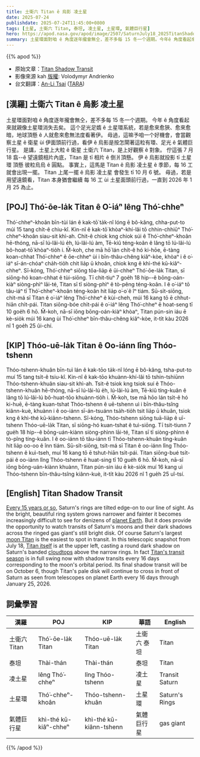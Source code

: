```yaml
---
title: 土衛六 Titan ê 烏影 凌土星
date: 2025-07-24
publishdate: 2025-07-24T11:45:00+0800
tags: [土星, 土衛六 Titan, 泰坦, 凌土星, 土星環, 氣體巨行星]
hero: https://apod.nasa.gov/apod/image/2507/SaturnJuly18_2025TitanShadowTransit1024.png
summary: 土星環面對咱 ê 角度逐年攏會無仝，差不多每 15 冬一个週期。今年ê 角度看起來就親像土星環消失去矣。
---
```


{{% apod %}}

- 原始文章：[Titan Shadow Transit](https://apod.nasa.gov/apod/ap250724.html)
- 影像來源 kah [版權][Copyright]: Volodymyr Andrienko
- 台文翻譯：[An-Li Tsai][An-Li Tsai] ([TARA][TARA])


## [漢羅] 土衛六 Titan ê 烏影 凌土星
土星環面對咱 ê 角度逐年攏會無仝，差不多每 15 冬一个週期。
今年 ê 角度看起來就親像土星環消失去矣。
這个足光足媠 ê 土星環系統，若是愈來愈狹、愈來愈暗，地球頂懸 ê 人就愈來愈無法度看著伊。
毋過，這嘛予咱一个好機會，會當觀察土星 ê 衛星 ùi 伊面頭前行過，看伊 ê 烏影是按怎閘著這粒有環、足光 ê 氣體巨行星。
是講，土星上大粒 ê 衛星 土衛六 Titan，是上好觀察 ê 對象。
佇這張 7 月 18 翕--ê 望遠鏡相片內底，Titan 是 tī 相片 ê 倒爿頂懸。
伊 ê 烏影就投影 tī 土星環 頂懸 彼粒烏烏 ê 圓點。
事實上，這馬是 Titan ê 烏影 凌土星 ê 季節，每 16 工就會出現一擺。
Titan 上尾一擺 ê 烏影 凌土星 會發生 tī 10 月 6 號。
毋過，若是用望遠鏡看，Titan 本身猶會繼續 每 16 工 ùi 土星面頭前行過，一直到 2026 年 1 月 25 為止。


<!--
## [中文] 土衛六陰影凌日
大約每15年，土星環就會側向傾斜，遮擋我們的視線。
隨著明亮美麗的土星環系統變得越來越窄、越來越暗，地球上的居民越來越難以看到它。
但這確實提供了觀察土星衛星凌日的機會，以及它們的陰影籠罩著這顆帶環氣態巨行星依然明亮的圓盤。
當然，土星最大的衛星土衛六是凌日中最容易觀測到的。
在這張7月18日的望遠鏡快照中，土衛六本身位於左上方，在土星狹窄環上方的帶狀雲層上投射出一個圓形的陰影。
事實上，土衛六的凌日季節現在正如火如荼地進行著，每16天就會出現一次陰影凌日，這與土衛六的軌道周期相對應。
土衛六最後一次陰影凌日將發生在 10 月 6 日，不過，從地球上的望遠鏡看，土衛六的暗淡圓盤將繼續每 16 天從土星前方穿過一次，直到 2026 年 1 月 25 日。

-->

## [POJ] Thó͘-ōe-la̍k Titan ê O͘-iáⁿ lêng Thó͘-chheⁿ
Thó͘-chheⁿ-khoân bīn-tùi lán ê kak-tō͘ ta̍k-nî lóng ē bô-kâng, chha-put-to múi 15 tang chi̍t-ê chiu-kî.
Kin-nî ê kak-tō͘ khòaⁿ-khí-lâi tō chhin-chhiūⁿ Thó͘-chheⁿ-khoân siau-sit khì-ah.
Chit-ê chiok kng chiok súi ê Thó͘-chheⁿ-khoân hē-thóng, nā-sī lú-lâi-lú e̍h, lú-lâi-lú àm, Tē-kiû téng-koân ê lâng tō lú-lâi-lú bô-hoat-tō͘ khòaⁿ-tio̍h i.
M̄-koh, che mā hō͘ lán chi̍t-ê hó ki-hōe, ē-tàng koan-chhat Thó͘-chheⁿ ê ōe-chheⁿ ùi i bīn-thâu-chêng kiâⁿ-kòe, khòaⁿ i ê o͘-iáⁿ sī-án-chóaⁿ cha̍h-tio̍h chit lia̍p ū khoân, chiok kng ê khì-thé kū-kiâⁿ-chheⁿ.
Sī-kóng, Thó͘-chheⁿ siōng tōa-lia̍p ê ūi-chheⁿ Thó͘-ōe-la̍k Titan, sī siōng-hó koan-chhat ê tùi-siōng.
Tī chit-tiuⁿ 7 goe̍h 18 hip--ê bōng-oán-kiàⁿ siòng-phìⁿ lāi-té, Titan sī tī siòng-phìⁿ ê tò-pêng téng-koân.
I ê o͘-iáⁿ tō tâu-iáⁿ tī Thó͘-chheⁿ-khoân téng-koân hit lia̍p o͘-o͘ ê îⁿ tiám.
Sū-si̍t-siōng, chit-má sī Titan ê o͘-iáⁿ lêng Thó͘-chheⁿ ê kùi-cheh, múi 16 kang tō ē chhut-hiān chi̍t-pái.
Titan siōng-bóe chi̍t-pái ê o͘-iáⁿ lêng Thó͘-chheⁿ ē hoat-seng tī 10 goe̍h 6 hō.
M̄-koh, nā-sī iōng bōng-oán-kiàⁿ khòaⁿ, Titan pún-sin iáu ē kè-sio̍k múi 16 kang ùi Thó͘-chheⁿ bīn-thâu-chêng kiâⁿ-kòe, it-ti̍t kàu 2026 nî 1 goe̍h 25 ûi-chí.

## [KIP] Thóo-uē-la̍k Titan ê Oo-iánn lîng Thóo-tshenn
Thóo-tshenn-khuân bīn-tuì lán ê kak-tōo ta̍k-nî lóng ē bô-kâng, tsha-put-to muí 15 tang tsi̍t-ê tsiu-kî.
Kin-nî ê kak-tōo khuànn-khí-lâi tō tshin-tshiūnn Thóo-tshenn-khuân siau-sit khì-ah.
Tsit-ê tsiok kng tsiok suí ê Thóo-tshenn-khuân hē-thóng, nā-sī lú-lâi-lú e̍h, lú-lâi-lú àm, Tē-kiû tíng-kuân ê lâng tō lú-lâi-lú bô-huat-tōo khuànn-tio̍h i.
M̄-koh, tse mā hōo lán tsi̍t-ê hó ki-huē, ē-tàng kuan-tshat Thóo-tshenn ê uē-tshenn uì i bīn-thâu-tsîng kiânn-kuè, khuànn i ê oo-iánn sī-án-tsuánn tsa̍h-tio̍h tsit lia̍p ū khuân, tsiok kng ê khì-thé kū-kiânn-tshenn.
Sī-kóng, Thóo-tshenn siōng tuā-lia̍p ê uī-tshenn Thóo-uē-la̍k Titan, sī siōng-hó kuan-tshat ê tuì-siōng.
Tī tsit-tiunn 7 gue̍h 18 hip--ê bōng-uán-kiànn siòng-phìnn lāi-té, Titan sī tī siòng-phìnn ê tò-pîng tíng-kuân.
I ê oo-iánn tō tâu-iánn tī Thóo-tshenn-khuân tíng-kuân hit lia̍p oo-oo ê înn tiám.
Sū-si̍t-siōng, tsit-má sī Titan ê oo-iánn lîng Thóo-tshenn ê kuì-tseh, muí 16 kang tō ē tshut-hiān tsi̍t-pái.
Titan siōng-bué tsi̍t-pái ê oo-iánn lîng Thóo-tshenn ē huat-sing tī 10 gue̍h 6 hō.
M̄-koh, nā-sī iōng bōng-uán-kiànn khuànn, Titan pún-sin iáu ē kè-sio̍k muí 16 kang uì Thóo-tshenn bīn-thâu-tsîng kiânn-kuè, it-ti̍t kàu 2026 nî 1 gue̍h 25 uî-tsí.

## [English] Titan Shadow Transit

[Every 15 years or so][Every_15_years_or_so],  Saturn's rings are tilted edge-on to our line of sight.
As the bright,  beautiful ring system grows narrower and fainter it becomes increasingly difficult to see for denizens of [planet Earth][planet_Earth].
But it does provide the opportunity to watch transits of Saturn's moons and their dark shadows across the ringed gas giant's still bright disk.
Of course Saturn's largest [moon Titan][moon_Titan] is the easiest to spot in transit.
In this telescopic snapshot from July 18,  [Titan itself][Titan_itself] is at the upper left,  casting a round dark shadow on Saturn's banded [cloudtops][cloudtops] above the narrow rings.
In fact [Titan's transit season][Titan_s_transit_season] is in full swing now with shadow transits every 16 days corresponding to the moon's orbital period.
Its final shadow transit will be on October 6,  though Titan's pale disk will continue to cross in front of Saturn as seen from telescopes on planet Earth every 16 days through January 25,  2026.


## 詞彙學習
|漢羅|POJ|KIP|華語|English|
|-|-|-|-|-|
| 土衛六 Titan | Thó͘-ōe-la̍k Titan | Thóo-uē-la̍k Titan | 土衛六 泰坦 | Titan |
|  泰坦 | Thài-thán | Thài-thán |  泰坦 | Titan |
| 凌土星 | lêng Thó͘-chheⁿ | lîng Thóo-tshenn | 凌土星 | Transit Saturn |
| 土星環 | Thó͘-chheⁿ-khoân | Thóo-tshenn-khuân | 土星環 | Saturn's Rings |
| 氣體巨行星 | khì-thé kū-kiâⁿ-chheⁿ | khì-thé kū-kiânn-tshenn | 氣體巨行星 | gas giant |

{{% /apod %}}

[An-Li Tsai]: mailto:thianbun.taigi@gmail.com
[TARA]: https://tara.tw

[Copyright]: https://apod.nasa.gov/apod/fap/lib/about_apod.html#srapply
[License3]: https://creativecommons.org/licenses/by-nc-nd/3.0/
[License2]:https://creativecommons.org/licenses/by-nc-nd/2.0/

[Every_15_years_or_so]:https://apod.nasa.gov/apod/ap090319.html
[planet_Earth]:https://apod.nasa.gov/apod/ap241123.html
[moon_Titan]:https://science.nasa.gov/saturn/moons/titan/
[Titan_itself]:https://science.nasa.gov/missions/webb/webbs-titan-forecast-partly-cloudy-with-occasional-methane-showers/
[cloudtops]:https://apod.nasa.gov/apod/ap170916.html
[Titan_s_transit_season]:https://skyandtelescope.org/astronomy-news/observing-news/titan-shadow-transit-season-underway/
[pixels_in_space]:https://apod.nasa.gov/apod/ap250725.html

